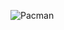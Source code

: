 
![Pacman](https://github.com/pasaismihan/Pacman/assets/119595276/221d18e5-d7a8-4fee-9383-ae3498d91aaa)
